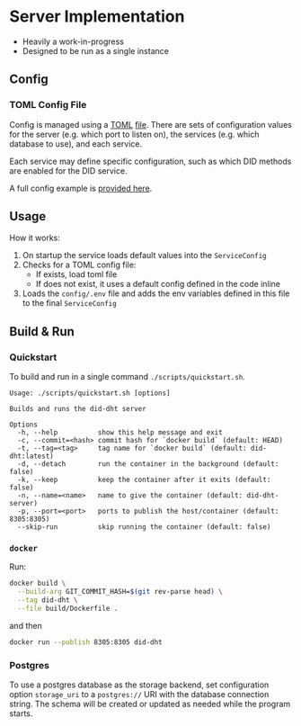 # Server Implementation

- Heavily a work-in-progress
- Designed to be run as a single instance

## Config

### TOML Config File

Config is managed using a [TOML](https://toml.io/en/) [file](../../config/dev.toml). There are sets of configuration values for the server
(e.g. which port to listen on), the services (e.g. which database to use), and each service.

Each service may define specific configuration, such as which DID methods are enabled for the DID service.

A full config example is [provided here](../../config/kitchensink.toml).

## Usage

How it works:

1. On startup the service loads default values into the `ServiceConfig`
2. Checks for a TOML config file:
   - If exists, load toml file
   - If does not exist, it uses a default config defined in the code inline
3. Loads the `config/.env` file and adds the env variables defined in this file to the final `ServiceConfig`

## Build & Run

### Quickstart

To build and run in a single command `./scripts/quickstart.sh`.

```
Usage: ./scripts/quickstart.sh [options]

Builds and runs the did-dht server

Options
  -h, --help          show this help message and exit
  -c, --commit=<hash> commit hash for `docker build` (default: HEAD)
  -t, --tag=<tag>     tag name for `docker build` (default: did-dht:latest)
  -d, --detach        run the container in the background (default: false)
  -k, --keep          keep the container after it exits (default: false)
  -n, --name=<name>   name to give the container (default: did-dht-server)
  -p, --port=<port>   ports to publish the host/container (default: 8305:8305)
  --skip-run          skip running the container (default: false)
 ```

### `docker`

Run:

```sh
docker build \
  --build-arg GIT_COMMIT_HASH=$(git rev-parse head) \
  --tag did-dht \
  --file build/Dockerfile .
```

and then

```sh
docker run --publish 8305:8305 did-dht
```

### Postgres

To use a postgres database as the storage backend, set configuration option `storage_uri` to a `postgres://` URI with the database
connection string. The schema will be created or updated as needed while the program starts.
